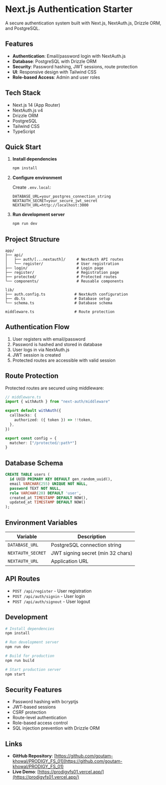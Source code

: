 # Next.js Authentication Starter

A secure authentication system built with Next.js, NextAuth.js, Drizzle ORM, and PostgreSQL.

## Features

- **Authentication**: Email/password login with NextAuth.js
- **Database**: PostgreSQL with Drizzle ORM
- **Security**: Password hashing, JWT sessions, route protection
- **UI**: Responsive design with Tailwind CSS
- **Role-based Access**: Admin and user roles

## Tech Stack

- Next.js 14 (App Router)
- NextAuth.js v4
- Drizzle ORM
- PostgreSQL
- Tailwind CSS
- TypeScript

## Quick Start

1. **Install dependencies**
   ```bash
   npm install
   ```

2. **Configure environment**
   
   Create `.env.local`:
   ```env
   DATABASE_URL=your_postgres_connection_string
   NEXTAUTH_SECRET=your_secure_jwt_secret
   NEXTAUTH_URL=http://localhost:3000
   ```

3. **Run development server**
   ```bash
   npm run dev
   ```

## Project Structure

```
app/
├── api/
│   ├── auth/[...nextauth]/     # NextAuth API routes
│   └── register/               # User registration
├── login/                      # Login page
├── register/                   # Registration page
├── protected/                  # Protected routes
└── components/                 # Reusable components

lib/
├── auth.config.ts             # NextAuth configuration
├── db.ts                      # Database setup
└── schema.ts                  # Database schema

middleware.ts                  # Route protection
```

## Authentication Flow

1. User registers with email/password
2. Password is hashed and stored in database
3. User logs in via NextAuth.js
4. JWT session is created
5. Protected routes are accessible with valid session

## Route Protection

Protected routes are secured using middleware:

```typescript
// middleware.ts
import { withAuth } from "next-auth/middleware"

export default withAuth({
  callbacks: {
    authorized: ({ token }) => !!token,
  },
})

export const config = {
  matcher: ["/protected/:path*"]
}
```

## Database Schema

```sql
CREATE TABLE users (
  id UUID PRIMARY KEY DEFAULT gen_random_uuid(),
  email VARCHAR(255) UNIQUE NOT NULL,
  password TEXT NOT NULL,
  role VARCHAR(20) DEFAULT 'user',
  created_at TIMESTAMP DEFAULT NOW(),
  updated_at TIMESTAMP DEFAULT NOW()
);
```

## Environment Variables

| Variable | Description |
|----------|-------------|
| `DATABASE_URL` | PostgreSQL connection string |
| `NEXTAUTH_SECRET` | JWT signing secret (min 32 chars) |
| `NEXTAUTH_URL` | Application URL |

## API Routes

- `POST /api/register` - User registration
- `POST /api/auth/signin` - User login
- `POST /api/auth/signout` - User logout

## Development

```bash
# Install dependencies
npm install

# Run development server
npm run dev

# Build for production
npm run build

# Start production server
npm start
```

## Security Features

- Password hashing with bcryptjs
- JWT-based sessions
- CSRF protection
- Route-level authentication
- Role-based access control
- SQL injection prevention with Drizzle ORM

## Links

- **GitHub Repository**: [https://github.com/goutam-khowal/PRODIGY_FS_01](https://github.com/goutam-khowal/PRODIGY_FS_01)
- **Live Demo**: [https://prodigyfs01.vercel.app/](https://prodigyfs01.vercel.app/)

